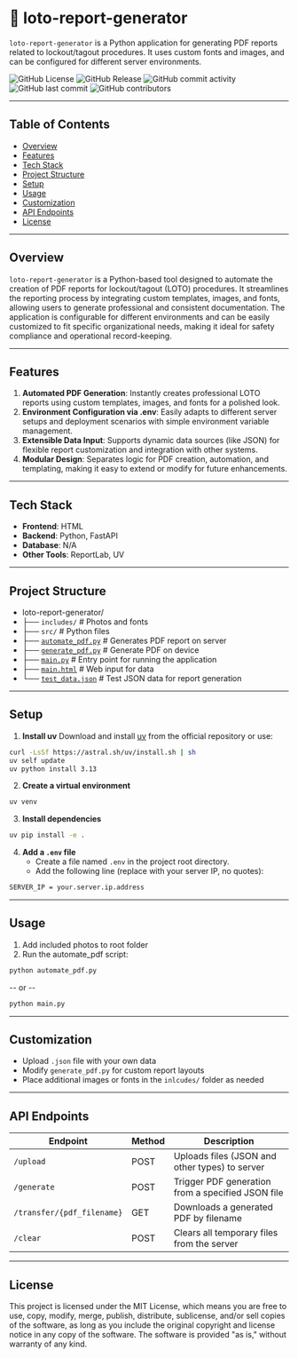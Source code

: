 # 📌 loto-report-generator  
`loto-report-generator` is a Python application for generating PDF reports related to lockout/tagout procedures. It uses custom fonts and images, and can be configured for different server environments. 

![GitHub License](https://img.shields.io/github/license/kscardinal/loto-report-generator)
![GitHub Release](https://img.shields.io/github/v/release/kscardinal/loto-report-generator)
![GitHub commit activity](https://img.shields.io/github/commit-activity/t/kscardinal/loto-report-generator)
![GitHub last commit](https://img.shields.io/github/last-commit/kscardinal/loto-report-generator)
![GitHub contributors](https://img.shields.io/github/contributors/kscardinal/loto-report-generator)

---

## Table of Contents  
- [Overview](#Overview)
- [Features](#features)
- [Tech Stack](#Tech-Stack)
- [Project Structure](#project-structure)
- [Setup](#setup)
- [Usage](#usage)
- [Customization](#customization)
- [API Endpoints](#API-Endpoints)
- [License](#License)

---

## Overview  

`loto-report-generator` is a Python-based tool designed to automate the creation of PDF reports for lockout/tagout (LOTO) procedures. It streamlines the reporting process by integrating custom templates, images, and fonts, allowing users to generate professional and consistent documentation. The application is configurable for different environments and can be easily customized to fit specific organizational needs, making it ideal for safety compliance and operational record-keeping.  

---

## Features  

1. **Automated PDF Generation**: Instantly creates professional LOTO reports using custom templates, images, and fonts for a polished look.
2. **Environment Configuration via .env**: Easily adapts to different server setups and deployment scenarios with simple environment variable management.
3. **Extensible Data Input**: Supports dynamic data sources (like JSON) for flexible report customization and integration with other systems.
4. **Modular Design**: Separates logic for PDF creation, automation, and templating, making it easy to extend or modify for future enhancements.

---

## Tech Stack  

- **Frontend**: HTML  
- **Backend**: Python, FastAPI  
- **Database**: N/A  
- **Other Tools**: ReportLab, UV  

---

## Project Structure  

- loto-report-generator/
- ├── `includes/`                # Photos and fonts
- ├── `src/`                         # Python files
- ├── [`automate_pdf.py`](automate_pdf.py)     # Generates PDF report on server
- ├── [`generate_pdf.py`](generate_pdf.py)     # Generate PDF on device
- ├── [`main.py`](main.py)                    # Entry point for running the application
- ├── [`main.html`](main.html)                # Web input for data
- └── [`test_data.json`](test_data.json)       # Test JSON data for report generation


---

## Setup

1. **Install uv**
	Download and install [uv](https://github.com/astral-sh/uv) from the official repository or use:
```bash
curl -LsSf https://astral.sh/uv/install.sh | sh
uv self update
uv python install 3.13
```

2. **Create a virtual environment**
```bash
uv venv
```

3. **Install dependencies**
```bash
uv pip install -e .
```

4. **Add a `.env` file**
	- Create a file named `.env` in the project root directory.
	- Add the following line (replace with your server IP, no quotes):
```bash
SERVER_IP = your.server.ip.address
```

---

## Usage

1. Add included photos to root folder
2. Run the automate_pdf script:
```python
python automate_pdf.py
```
-- or --
```python
python main.py
```

---

## Customization

- Upload `.json` file with your own data
- Modify `generate_pdf.py` for custom report layouts
- Place additional images or fonts in the `inlcudes/` folder as needed

---

## API Endpoints

| Endpoint                   | Method | Description                                       |
| -------------------------- | ------ | ------------------------------------------------- |
| `/upload`                  | POST   | Uploads files (JSON and other types) to server    |
| `/generate`                | POST   | Trigger PDF generation from a specified JSON file |
| `/transfer/{pdf_filename}` | GET    | Downloads a generated PDF by filename             |
| `/clear`                   | POST   | Clears all temporary files from the server        |


---

## License

This project is licensed under the MIT License, which means you are free to use, copy, modify, merge, publish, distribute, sublicense, and/or sell copies of the software, as long as you include the original copyright and license notice in any copy of the software. The software is provided "as is," without warranty of any kind.

